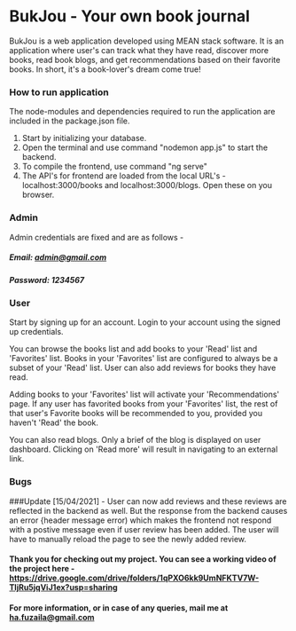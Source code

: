 # BukJou - Your own book journal

BukJou is a web application developed using MEAN stack software. It is an application where user's can track what they have read, discover more books, read book blogs, and get recommendations based on their favorite books. In short, it's a book-lover's dream come true!

### How to run application

The node-modules and dependencies required to run the application are included in the package.json file. 
1. Start by initializing your database. 
2. Open the terminal and use command "nodemon app.js" to start the backend.
3. To compile the frontend, use command "ng serve"
4. The API's for frontend are loaded from the local URL's - localhost:3000/books and localhost:3000/blogs. Open these on you browser.

### Admin 

Admin credentials are fixed and are as follows -
##### Email: admin@gmail.com
##### Password: 1234567

### User

Start by signing up for an account. Login to your account using the signed up credentials. 

You can browse the books list and add books to your 'Read' list and 'Favorites' list. Books in your 'Favorites' list are configured to always be a subset of your 'Read' list. User can also add reviews for books they have read.

Adding books to your 'Favorites' list will activate your 'Recommendations' page. If any user has favorited books from your 'Favorites' list, the rest of that user's Favorite books will be recommended to you, provided you haven't 'Read' the book. 

You can also read blogs. Only a brief of the blog is displayed on user dashboard. Clicking on 'Read more' will result in navigating to an external link.

### Bugs 

###Update [15/04/2021] - User can now add reviews and these reviews are reflected in the backend as well. But the response from the backend causes an error {header message error) which makes the frontend not respond with a postive message even if user review has been added. The user will have to manually reload the page to see the newly added review.

#### Thank you for checking out my project. You can see a working video of the project here - https://drive.google.com/drive/folders/1qPXO6kk9UmNFKTV7W-TljRu5jqViJ1ex?usp=sharing
#### For more information, or in case of any queries, mail me at ha.fuzaila@gmail.com


